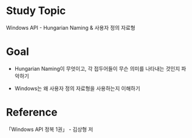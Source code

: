 # Study Topic
  
Windows API - Hungarian Naming & 사용자 정의 자료형  
  
# Goal
  
- Hungarian Naming이 무엇이고, 각 접두어들이 무슨 의미를 나타내는 것인지 파악하기  
  
- Windows는 왜 사용자 정의 자료형을 사용하는지 이해하기  
  
# Reference
  
「Windows API 정복 1권」 - 김상형 저
